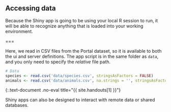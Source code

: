 ---
---

## Accessing data

Because the Shiny app is going to be using your local R session to run, it will be able to recognize anything that is loaded into your working environment.

===

Here, we read in CSV files from the Portal dataset, so it is available to both the ui and server definitions.
The app script is in the same folder as `data`, and you only need to specify the _relative_ file path.



~~~r
# Data
species <- read.csv('data/species.csv', stringsAsFactors = FALSE)
animals <- read.csv('data/animals.csv', na.strings = '', stringsAsFactors = FALSE)
~~~
{:.text-document .no-eval title="{{ site.handouts[1] }}"}


Shiny apps can also be designed to interact with remote data or shared databases.
